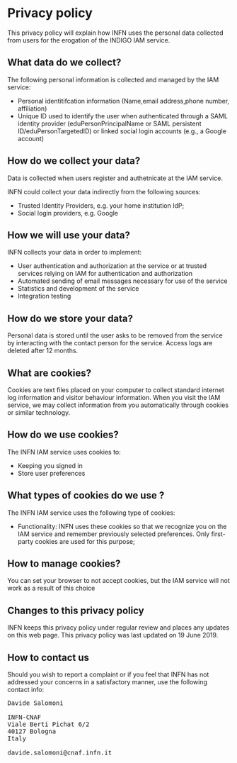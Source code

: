# Privacy policy

This privacy policy will explain how INFN uses the personal data collected from
users for the erogation of the INDIGO IAM service.

## What data do we collect? 

The following  personal information is collected and managed by the IAM service:
- Personal identitifcation information (Name,email address,phone number,
  affiliation)
- Unique ID used to identify the user when authenticated through a SAML
  identity provider (eduPersonPrincipalName or SAML persistent
  ID/eduPersonTargetedID) or linked social login accounts (e.g., a Google
  account)

## How do we collect your data?

Data is collected when users register and authetnicate at the IAM service.

INFN could collect your data indirectly from the following sources:
- Trusted Identity Providers, e.g. your home institution IdP;
- Social login providers, e.g. Google

## How we will use your data?

INFN collects your data in order to implement: 
- User authentication and authorization at the service or at trusted services relying on IAM for authentication and authorization
- Automated sending of email messages necessary for use of the service
- Statistics and development of the service 
- Integration testing 

## How do we store your data?

Personal data is stored until the user asks to be removed from the service by
interacting with the contact person for the service. Access logs are deleted
after 12 months.

## What are cookies?

Cookies are text files placed on your computer to collect standard internet log
information and visitor behaviour information. When you visit the IAM service,
we may collect information from you automatically through cookies or similar
technology.

## How do we use cookies?

The INFN IAM service uses cookies to:
- Keeping you signed in
- Store user preferences

## What types of cookies do we use ?

The INFN IAM service uses the following type of cookies:

- Functionality: INFN uses these cookies so that we recognize you on the
  IAM service and remember previously selected preferences. Only first-party
  cookies are used for this purpose;


## How to manage cookies?

You can set your browser to not accept cookies, but the IAM service will not
work as a result of this choice

## Changes to this privacy policy

INFN keeps this privacy policy under regular review and places any updates on
this web page. This privacy policy was last updated on 19 June 2019.

## How to contact us 

Should you wish to report a complaint or if you feel that INFN has not
addressed your concerns in a satisfactory manner, use the following contact
info:

<pre>
Davide Salomoni 

INFN-CNAF
Viale Berti Pichat 6/2
40127 Bologna  
Italy

davide.salomoni@cnaf.infn.it
</pre>
